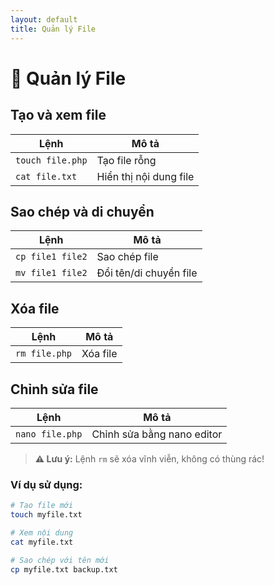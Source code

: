 ```yaml
---
layout: default
title: Quản lý File
---
```


# 📄 Quản lý File

## Tạo và xem file

| Lệnh | Mô tả |
|------|-------|
| `touch file.php` | Tạo file rỗng |
| `cat file.txt` | Hiển thị nội dung file |

## Sao chép và di chuyển

| Lệnh | Mô tả |
|------|-------|
| `cp file1 file2` | Sao chép file |
| `mv file1 file2` | Đổi tên/di chuyển file |

## Xóa file

| Lệnh | Mô tả |
|------|-------|
| `rm file.php` | Xóa file |

## Chỉnh sửa file

| Lệnh | Mô tả |
|------|-------|
| `nano file.php` | Chỉnh sửa bằng nano editor |

> **⚠️ Lưu ý:** Lệnh `rm` sẽ xóa vĩnh viễn, không có thùng rác!

### Ví dụ sử dụng:
```bash
# Tạo file mới
touch myfile.txt

# Xem nội dung
cat myfile.txt

# Sao chép với tên mới
cp myfile.txt backup.txt
``` 
